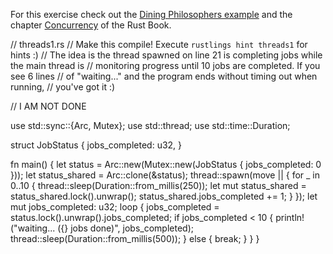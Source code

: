 For this exercise check out the [Dining Philosophers example](https://doc.rust-lang.org/1.4.0/book/dining-philosophers.html) and the chapter [Concurrency](https://doc.rust-lang.org/book/ch16-01-threads.html) of the Rust Book.



// threads1.rs
// Make this compile! Execute `rustlings hint threads1` for hints :)
// The idea is the thread spawned on line 21 is completing jobs while the main thread is
// monitoring progress until 10 jobs are completed. If you see 6 lines
// of "waiting..." and the program ends without timing out when running,
// you've got it :)

// I AM NOT DONE

use std::sync::{Arc, Mutex};
use std::thread;
use std::time::Duration;

struct JobStatus {
    jobs_completed: u32,
}

fn main() {
    let status = Arc::new(Mutex::new(JobStatus { jobs_completed: 0 }));
    let status_shared = Arc::clone(&status);
    thread::spawn(move || {
        for _ in 0..10 {
            thread::sleep(Duration::from_millis(250));
            let mut status_shared = status_shared.lock().unwrap();
            status_shared.jobs_completed += 1;
        }
    });
    let mut jobs_completed: u32;
    loop {
        jobs_completed = status.lock().unwrap().jobs_completed;
        if jobs_completed < 10 {
            println!("waiting... ({} jobs done)", jobs_completed);
            thread::sleep(Duration::from_millis(500));
        } else {
            break;
        }
    }
}
